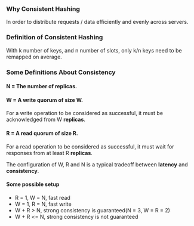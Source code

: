 ### Why Consistent Hashing
In order to distribute requests / data efficiently and evenly across servers.

### Definition of Consistent Hashing
With k number of keys, and n number of slots, only k/n keys need to be remapped on average.

### Some Definitions About Consistency
#### N = The number of replicas.

#### W = A write quorum of size W.
For a write operation to be considered as successful, it must be acknowledged from W **replicas**.
#### R = A read quorum of size R.
For a read operation to be considered as successful, it must wait for responses from at least R **replicas**.

The configuration of W, R and N is a typical tradeoff between **latency** and **consistency**.

#### Some possible setup
- R = 1, W = N, fast read
- W = 1, R = N, fast write
- W + R > N, strong consistency is guaranteed(N = 3, W = R = 2)
- W + R <= N, strong consistency is not guaranteed

